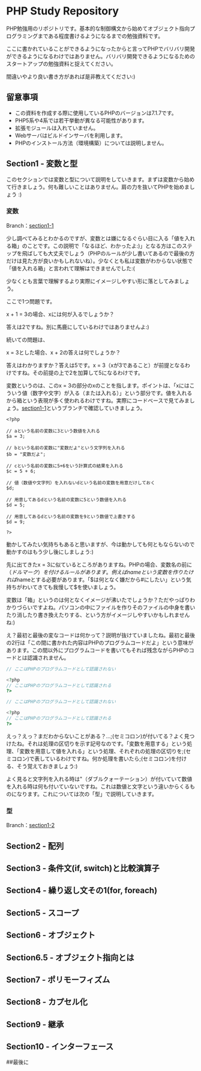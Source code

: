 # PHP Study Repository
PHP勉強用のリポジトリです。基本的な制御構文から始めてオブジェクト指向プログラミングまである程度書けるようになるまでの勉強資料です。

ここに書かれていることができるようになったからと言ってPHPでバリバリ開発ができるようになるわけではありません。バリバリ開発できるようになるためのスタートアップの勉強資料と捉えてください。

間違いやより良い書き方があれば是非教えてください:)

## 留意事項

* この資料を作成する際に使用しているPHPのバージョンは7.1.7です。
* PHP5系や4系では若干挙動が異なる可能性があります。
* 拡張モジュールは入れていません。
* Webサーバはビルドインサーバを利用します。
* PHPのインストール方法（環境構築）については説明しません。

## Section1 - 変数と型

このセクションでは変数と型について説明をしていきます。まずは変数から始めて行きましょう。何も難しいことはありません。肩の力を抜いてPHPを始めましょう :)

### 変数

Branch：[section1-1](https://github.com/yoshida-san/php-study/tree/section1-1 "section1-1")

少し調べてみるとわかるのですが、変数とは嫌になるぐらい目に入る「値を入れる箱」のことです。この説明で「なるほど、わかったよ:)」となる方はこのステップを飛ばしても大丈夫でしょう（PHPのルールが少し書いてあるので最後の方だけは見た方が良いかもしれないね）。少なくとも私は変数がわからない状態で「値を入れる箱」と言われて理解はできませんでした:(

少なくとも言葉で理解するより実際にイメージしやすい形に落としてみましょう。

ここで1つ問題です。

x + 1 = 3の場合、xには何が入るでしょうか？

答えは2ですね。別に馬鹿にしているわけではありませんよ:)

続いての問題は、

x = 3とした場合、x + 2の答えは何でしょうか？

答えはわかりますか？答えは5です。x = 3（xが3であること）が前提となるわけですね。その前提の上で2を加算して5になるわけです。

変数というのは、このx = 3の部分のxのことを指します。ポイントは、「xにはこういう値（数字や文字）が入る（または入れる）」という部分です。値を入れるから箱という表現が多く使われるわけですね。実際にコードベースで見てみましょう。[section1-1](https://github.com/yoshida-san/php-study/tree/section1-1 "section1-1")というブランチで確認していきましょう。

```php:index.php
<?php

// aという名前の変数に3という数値を入れる
$a = 3;

// bという名前の変数に"変数だよ"という文字列を入れる
$b = "変数だよ";

// cという名前の変数に5+6をいう計算式の結果を入れる
$c = 5 + 6;

// 値（数値や文字列）を入れないdという名前の変数を用意だけしておく
$d;

// 用意してあるdという名前の変数に5という数値を入れる
$d = 5;

// 用意してあるdという名前の変数を9という数値で上書きする
$d = 9;

?>
```

動かしてみたい気持ちもあると思いますが、今は動かしても何ともならないので動かすのはもう少し後にしましょう:)

先に出てきたx = 3に似ているところがありますね。PHPの場合、変数名の前に$（ドルマーク）を付けるルールがあります。例えばnameという変数を作りたければ$nameとする必要があります。「$は何となく嫌だから#にしたい」という気持ちがわいてきても我慢して$を使いましょう。

変数は「箱」というのは何となくイメージが沸いたでしょうか？ただやっぱりわかりづらいですよね。パソコンの中にファイルを作りそのファイルの中身を書いたり消したり書き換えたりする、という方がイメージしやすいかもしれませんね:)

え？最初と最後の変なコードは何かって？説明が抜けていましたね。最初と最後の2行は「この間に書かれた内容はPHPのプログラムコードだよ」という意味があります。この間以外にプログラムコードを書いてもそれば残念ながらPHPのコードとは認識されません。

```php
// ここはPHPのプログラムコードとして認識されない

<?php
// ここはPHPのプログラムコードとして認識される
?>

// ここはPHPのプログラムコードとして認識されない

<?php
// ここはPHPのプログラムコードとして認識される
?>
```

えっ？えっ？まだわからないことがある？...;(セミコロン)が付いてる？よく見つけたね。それは処理の区切りを示す記号なのです。「変数を用意する」という処理、「変数を用意して値を入れる」という処理、それぞれの処理の区切りを;(セミコロン)で表しているわけですね。何か処理を書いたら;(セミコロン)を付ける、そう覚えておきましょう:)

よく見ると文字列を入れる時は"（ダブルクォーテーション）が付いていて数値を入れる時は何も付いていないですね。これは数値と文字という違いからくるものになります。これについては次の「型」で説明していきます。

### 型



Branch：[section1-2](https://github.com/yoshida-san/php-study "section1-2")

## Section2 - 配列

## Section3 - 条件文(if, switch)と比較演算子

## Section4 - 繰り返し文その1(for, foreach)

## Section5 - スコープ

## Section6 - オブジェクト

## Section6.5 - オブジェクト指向とは

## Section7 - ポリモーフィズム

## Section8 - カプセル化

## Section9 - 継承

## Section10 - インターフェース

##最後に
